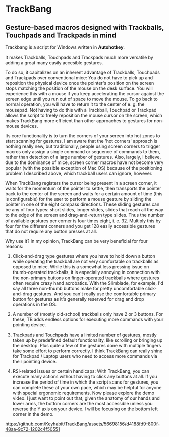 # TrackBang
## Gesture-based macros designed with Trackballs, Touchpads and Trackpads in mind

Trackbang is a script for Windows written in **Autohotkey**.

It makes Trackballs, Touchpads and Trackpads much more versatile by adding a great many easily accesible gestures.

To do so, it capitalizes on an inherent advantage of Trackballs, Touchpads and Trackpads over conventional mice: You do not have to pick up and reposition the physical device once the pointer's position on the screen stops matching the position of the mouse on the desk surface. You will experience this with a mouse if you keep accelerating the cursor against the screen edge until you run out of space to move the mouse. To go back to normal operation, you will have to return it to the center of e. g. the mousepad. Not having to do this with a Trackball, Touchpad or Trackpad allows the script to freely reposition the mouse cursor on the screen, which makes TrackBang more efficient than other approaches to gestures for non-mouse devices.

Its core functionality is to turn the corners of your screen into hot zones to start scanning for gestures. I am aware that the 'hot corners' approach is nothing really new, but traditionally, people using screen corners to trigger macros only assign a single command or sequence of commands to them, rather than detection of a large number of gestures. Also, largely, I believe, due to the dominance of mice, screen corner macros have not become very popular (with the possible exception of Mac OS) because of the positioning problem I described above, which trackball users can ignore, however.

When TrackBang registers the cursor being present in a screen corner, it waits for the momentum of the pointer to settle, then transports the pointer back to the center of the screen and waits for a certain amount of time (this is configurable) for the user to perform a mouse gesture by sliding the pointer in one of the eight compass directions. These sliding gestures can be any of four types: short slides, longer slides, slides that reach all the way to the edge of the screen and drag-and-return type slides. Thus the number of available gestures per corner is four times eight, i. e. 32. Multiply this by four for the different corners and you get 128 easily accessible gestures that do not require any button presses at all.

Why use it? In my opinion, TrackBang can be very beneficial for four reasons:

1. Click-and-drag type gestures where you have to hold down a button while operating the trackball are not very comfortable on trackballs as opposed to mice. While this is a somewhat less pressing issue on thumb-operated trackballs, it is especially annoying in connection with the non-primary buttons on finger-operated trackballs where gestures often require crazy hand acrobatics. With the Slimblade, for example, I'd say all three non-thumb buttons make for pretty uncomfortable click-and-drag gestures. And you can't really use the comfortable primary button for gestures as it's generally reserved for drag and drop operations in the OS.
   
2. A number of (mostly old-school) trackballs only have 2 or 3 buttons. For these, TB adds endless options for executing more commands with your pointing device.

3. Trackpads and Touchpads have a limited number of gestures, mostly taken up by predefined default functionality, like scrolling or bringing up the desktop. Plus quite a few of the gestures done with multiple fingers take some effort to perform correctly. I think TrackBang can really shine for Trackpad / Laptop users who need to access more commands via their pointing device.

4. RSI-related issues or certain handicaps: With TrackBang, you can execute many actions without having to click any buttons at all. If you increase the period of time in which the script scans for gestures, you can complete these at your own pace, which may be helpful for anyone with special ergonomic requirements.
Now please explore the demo video. I just want to point out that, given the anatomy of our hands and lower arms, the bottom corners are the most accessible unless you reverse the Y axis on your device. I will be focusing on the bottom left corner in the demo.

https://github.com/Keyhabit/TrackBang/assets/56698156/d4188fd9-800f-48aa-9c72-1202c4f50551



